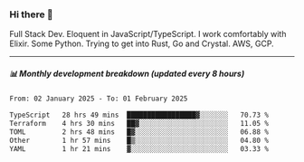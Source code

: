 ### Hi there 👋

Full Stack Dev. Eloquent in JavaScript/TypeScript. I work comfortably with Elixir. Some Python. Trying to get into Rust, Go and Crystal. AWS, GCP.

***

##### 📊 Monthly development breakdown (updated every 8 hours)

<!--START_SECTION:waka-->

```txt
From: 02 January 2025 - To: 01 February 2025

TypeScript   28 hrs 49 mins  █████████████████▓░░░░░░░   70.73 %
Terraform    4 hrs 30 mins   ██▓░░░░░░░░░░░░░░░░░░░░░░   11.05 %
TOML         2 hrs 48 mins   █▓░░░░░░░░░░░░░░░░░░░░░░░   06.88 %
Other        1 hr 57 mins    █▒░░░░░░░░░░░░░░░░░░░░░░░   04.80 %
YAML         1 hr 21 mins    ▓░░░░░░░░░░░░░░░░░░░░░░░░   03.33 %
```

<!--END_SECTION:waka-->
